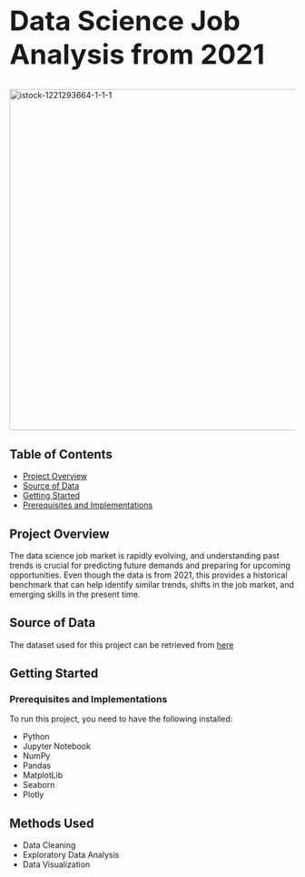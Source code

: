 <h1 style="font-size:48px;">Data Science Job Analysis from 2021</h1>

<img src="https://github.com/AngelX62/DS_Job_Clean/assets/120829581/60c6e040-07db-476a-b634-5202916cd65d" alt="istock-1221293664-1-1-1" width="600">

## Table of Contents
- [Project Overview](#project-overview)
- [Source of Data](#source-of-data)
- [Getting Started](#getting-started)
- [Prerequisites and Implementations](#prerequisites-and-implementations)
## Project Overview
The data science job market is rapidly evolving, and understanding past trends is crucial for predicting future demands and preparing for upcoming opportunities. Even though the data is from 2021, this provides a historical benchmark that can help identify similar trends, shifts in the job market, and emerging skills in the present time. 

## Source of Data
The dataset used for this project can be retrieved from [here](https://www.kaggle.com/datasets/rashikrahmanpritom/data-science-job-posting-on-glassdoor/data)

## Getting Started

### Prerequisites and Implementations
To run this project, you need to have the following installed:
- Python
- Jupyter Notebook
- NumPy
- Pandas
- MatplotLib
- Seaborn
- Plotly
## Methods Used
- Data Cleaning
- Exploratory Data Analysis
- Data Visualization
